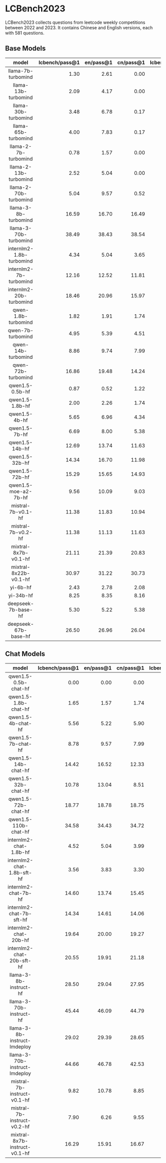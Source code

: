 # LCBench2023

LCBench2023 collects questions from leetcode weekly competitions between 2022 and 2023. It contains Chinese and English versions, each with 581 questions.

## Base Models

|          model           |   lcbench/pass@1 |   en/pass@1 |   cn/pass@1 |   lcbench/pass |   lcbench/timeout |   lcbench/failed |   lcbench/wrong_answer |   en/pass |   en/timeout |   en/failed |   en/wrong_answer |   cn/pass |   cn/timeout |   cn/failed |   cn/wrong_answer |
|:------------------------:|-----------------:|------------:|------------:|---------------:|------------------:|-----------------:|-----------------------:|----------:|-------------:|------------:|------------------:|----------:|-------------:|------------:|------------------:|
|    llama-7b-turbomind    |             1.30 |        2.61 |        0.00 |             15 |                28 |              843 |                    266 |        15 |           14 |         290 |               257 |         0 |           14 |         553 |                 9 |
|   llama-13b-turbomind    |             2.09 |        4.17 |        0.00 |             24 |                31 |              823 |                    274 |        24 |           16 |         270 |               266 |         0 |           15 |         553 |                 8 |
|   llama-30b-turbomind    |             3.48 |        6.78 |        0.17 |             40 |                41 |              780 |                    291 |        39 |           25 |         226 |               286 |         1 |           16 |         554 |                 5 |
|   llama-65b-turbomind    |             4.00 |        7.83 |        0.17 |             46 |                22 |              755 |                    329 |        45 |           10 |         205 |               316 |         1 |           12 |         550 |                13 |
|   llama-2-7b-turbomind   |             0.78 |        1.57 |        0.00 |              9 |                28 |              825 |                    290 |         9 |           16 |         274 |               277 |         0 |           12 |         551 |                13 |
|  llama-2-13b-turbomind   |             2.52 |        5.04 |        0.00 |             29 |                29 |              761 |                    333 |        29 |           17 |         207 |               323 |         0 |           12 |         554 |                10 |
|  llama-2-70b-turbomind   |             5.04 |        9.57 |        0.52 |             58 |                47 |              684 |                    363 |        55 |           28 |         140 |               353 |         3 |           19 |         544 |                10 |
|   llama-3-8b-turbomind   |            16.59 |       16.70 |       16.49 |            191 |                30 |              236 |                    695 |        96 |           13 |         119 |               348 |        95 |           17 |         117 |               347 |
|  llama-3-70b-turbomind   |            38.49 |       38.43 |       38.54 |            443 |                 2 |              120 |                    587 |       221 |            2 |          58 |               295 |       222 |            0 |          62 |               292 |
| internlm2-1.8b-turbomind |             4.34 |        5.04 |        3.65 |             50 |                33 |              333 |                    736 |        29 |           18 |         177 |               352 |        21 |           15 |         156 |               384 |
|  internlm2-7b-turbomind  |            12.16 |       12.52 |       11.81 |            140 |                41 |              166 |                    805 |        72 |           23 |          92 |               389 |        68 |           18 |          74 |               416 |
| internlm2-20b-turbomind  |            18.46 |       20.96 |       15.97 |            213 |                54 |              134 |                    751 |       121 |           24 |          57 |               374 |        92 |           30 |          77 |               377 |
|   qwen-1.8b-turbomind    |             1.82 |        1.91 |        1.74 |             21 |                31 |              449 |                    651 |        11 |           17 |         208 |               340 |        10 |           14 |         241 |               311 |
|    qwen-7b-turbomind     |             4.95 |        5.39 |        4.51 |             57 |                37 |              388 |                    670 |        31 |           15 |         197 |               333 |        26 |           22 |         191 |               337 |
|    qwen-14b-turbomind    |             8.86 |        9.74 |        7.99 |            102 |                 2 |              245 |                    803 |        56 |            0 |         120 |               400 |        46 |            2 |         125 |               403 |
|    qwen-72b-turbomind    |            16.86 |       19.48 |       14.24 |            194 |                12 |              229 |                    717 |       112 |            4 |         112 |               348 |        82 |            8 |         117 |               369 |
|     qwen1.5-0.5b-hf      |             0.87 |        0.52 |        1.22 |             10 |                29 |              499 |                    614 |         3 |           10 |         259 |               304 |         7 |           19 |         240 |               310 |
|     qwen1.5-1.8b-hf      |             2.00 |        2.26 |        1.74 |             23 |                26 |              434 |                    669 |        13 |           10 |         220 |               333 |        10 |           16 |         214 |               336 |
|      qwen1.5-4b-hf       |             5.65 |        6.96 |        4.34 |             65 |                37 |              349 |                    701 |        40 |           19 |         161 |               356 |        25 |           18 |         188 |               345 |
|      qwen1.5-7b-hf       |             6.69 |        8.00 |        5.38 |             77 |                30 |              283 |                    762 |        46 |           12 |         124 |               394 |        31 |           18 |         159 |               368 |
|      qwen1.5-14b-hf      |            12.69 |       13.74 |       11.63 |            146 |                43 |              232 |                    731 |        79 |           22 |         122 |               353 |        67 |           21 |         110 |               378 |
|      qwen1.5-32b-hf      |            14.34 |       16.70 |       11.98 |            165 |                45 |              191 |                    751 |        96 |           18 |          88 |               374 |        69 |           27 |         103 |               377 |
|      qwen1.5-72b-hf      |            15.29 |       15.65 |       14.93 |            176 |                11 |              242 |                    723 |        90 |            7 |         118 |               361 |        86 |            4 |         124 |               362 |
|   qwen1.5-moe-a2-7b-hf   |             9.56 |       10.09 |        9.03 |            110 |                10 |              272 |                    760 |        58 |            5 |         129 |               384 |        52 |            5 |         143 |               376 |
|    mistral-7b-v0.1-hf    |            11.38 |       11.83 |       10.94 |            131 |                30 |              221 |                    770 |        68 |           11 |         100 |               397 |        63 |           19 |         121 |               373 |
|    mistral-7b-v0.2-hf    |            11.38 |       11.13 |       11.63 |            131 |                 2 |              259 |                    760 |        64 |            2 |         124 |               386 |        67 |            0 |         135 |               374 |
|   mixtral-8x7b-v0.1-hf   |            21.11 |       21.39 |       20.83 |            243 |                 7 |              165 |                    737 |       123 |            4 |          76 |               373 |       120 |            3 |          89 |               364 |
|  mixtral-8x22b-v0.1-hf   |            30.97 |       31.22 |       30.73 |            357 |                 6 |              131 |                    658 |       180 |            3 |          66 |               327 |       177 |            3 |          65 |               331 |
|         yi-6b-hf         |             2.43 |        2.78 |        2.08 |             28 |                 7 |              456 |                    661 |        16 |            2 |         214 |               344 |        12 |            5 |         242 |               317 |
|        yi-34b-hf         |             8.25 |        8.35 |        8.16 |             95 |                 8 |              319 |                    730 |        48 |            5 |         163 |               360 |        47 |            3 |         156 |               370 |
|   deepseek-7b-base-hf    |             5.30 |        5.22 |        5.38 |             61 |                 7 |              325 |                    759 |        30 |            4 |         165 |               377 |        31 |            3 |         160 |               382 |
|   deepseek-67b-base-hf   |            26.50 |       26.96 |       26.04 |            305 |                 9 |              202 |                    636 |       155 |            4 |         105 |               312 |       150 |            5 |          97 |               324 |

## Chat Models

|             model             |   lcbench/pass@1 |   en/pass@1 |   cn/pass@1 |   lcbench/pass |   lcbench/timeout |   lcbench/failed |   lcbench/wrong_answer |   en/pass |   en/timeout |   en/failed |   en/wrong_answer |   cn/pass |   cn/timeout |   cn/failed |   cn/wrong_answer |
|:-----------------------------:|-----------------:|------------:|------------:|---------------:|------------------:|-----------------:|-----------------------:|----------:|-------------:|------------:|------------------:|----------:|-------------:|------------:|------------------:|
|     qwen1.5-0.5b-chat-hf      |             0.00 |        0.00 |        0.00 |              0 |                 0 |             1152 |                      0 |         0 |            0 |         576 |                 0 |         0 |            0 |         576 |                 0 |
|     qwen1.5-1.8b-chat-hf      |             1.65 |        1.57 |        1.74 |             19 |                 5 |              603 |                    525 |         9 |            2 |         298 |               267 |        10 |            3 |         305 |               258 |
|      qwen1.5-4b-chat-hf       |             5.56 |        5.22 |        5.90 |             64 |                17 |              484 |                    587 |        30 |            8 |         242 |               296 |        34 |            9 |         242 |               291 |
|      qwen1.5-7b-chat-hf       |             8.78 |        9.57 |        7.99 |            101 |                25 |              333 |                    693 |        55 |           12 |         151 |               358 |        46 |           13 |         182 |               335 |
|      qwen1.5-14b-chat-hf      |            14.42 |       16.52 |       12.33 |            166 |                18 |              222 |                    746 |        95 |           10 |         110 |               361 |        71 |            8 |         112 |               385 |
|      qwen1.5-32b-chat-hf      |            10.78 |       13.04 |        8.51 |            124 |                15 |              516 |                    497 |        75 |           10 |         195 |               296 |        49 |            5 |         321 |               201 |
|      qwen1.5-72b-chat-hf      |            18.77 |       18.78 |       18.75 |            216 |                23 |              164 |                    749 |       108 |           12 |          89 |               367 |       108 |           11 |          75 |               382 |
|     qwen1.5-110b-chat-hf      |            34.58 |       34.43 |       34.72 |            399 |                20 |              176 |                    557 |       199 |           12 |          85 |               280 |       200 |            8 |          91 |               277 |
|    internlm2-chat-1.8b-hf     |             4.52 |        5.04 |        3.99 |             52 |                10 |              364 |                    726 |        29 |            4 |         172 |               371 |        23 |            6 |         192 |               355 |
|  internlm2-chat-1.8b-sft-hf   |             3.56 |        3.83 |        3.30 |             41 |                12 |              403 |                    696 |        22 |            6 |         211 |               337 |        19 |            6 |         192 |               359 |
|     internlm2-chat-7b-hf      |            14.60 |       13.74 |       15.45 |            168 |                12 |              238 |                    734 |        79 |            7 |         142 |               348 |        89 |            5 |          96 |               386 |
|   internlm2-chat-7b-sft-hf    |            14.34 |       14.61 |       14.06 |            165 |                 9 |              275 |                    703 |        84 |            3 |         174 |               315 |        81 |            6 |         101 |               388 |
|     internlm2-chat-20b-hf     |            19.64 |       20.00 |       19.27 |            226 |                11 |              191 |                    724 |       115 |            7 |          83 |               371 |       111 |            4 |         108 |               353 |
|   internlm2-chat-20b-sft-hf   |            20.55 |       19.91 |       21.18 |            237 |                11 |              195 |                    709 |       115 |            6 |          94 |               361 |       122 |            5 |         101 |               348 |
|    llama-3-8b-instruct-hf     |            28.50 |       29.04 |       27.95 |            328 |                17 |               95 |                    712 |       167 |            7 |          44 |               358 |       161 |           10 |          51 |               354 |
|    llama-3-70b-instruct-hf    |            45.44 |       46.09 |       44.79 |            523 |                 8 |               52 |                    569 |       265 |            2 |          25 |               284 |       258 |            6 |          27 |               285 |
| llama-3-8b-instruct-lmdeploy  |            29.02 |       29.39 |       28.65 |            334 |                19 |               94 |                    705 |       169 |           11 |          42 |               354 |       165 |            8 |          52 |               351 |
| llama-3-70b-instruct-lmdeploy |            44.66 |       46.78 |       42.53 |            514 |                11 |               44 |                    583 |       269 |            5 |          19 |               283 |       245 |            6 |          25 |               300 |
|  mistral-7b-instruct-v0.1-hf  |             9.82 |       10.78 |        8.85 |            113 |                17 |              316 |                    706 |        62 |            9 |         152 |               353 |        51 |            8 |         164 |               353 |
|  mistral-7b-instruct-v0.2-hf  |             7.90 |        6.26 |        9.55 |             91 |                 8 |              572 |                    481 |        36 |            4 |         345 |               191 |        55 |            4 |         227 |               290 |
| mixtral-8x7b-instruct-v0.1-hf |            16.29 |       15.91 |       16.67 |            188 |                13 |              370 |                    581 |        92 |            6 |         241 |               237 |        96 |            7 |         129 |               344 |
